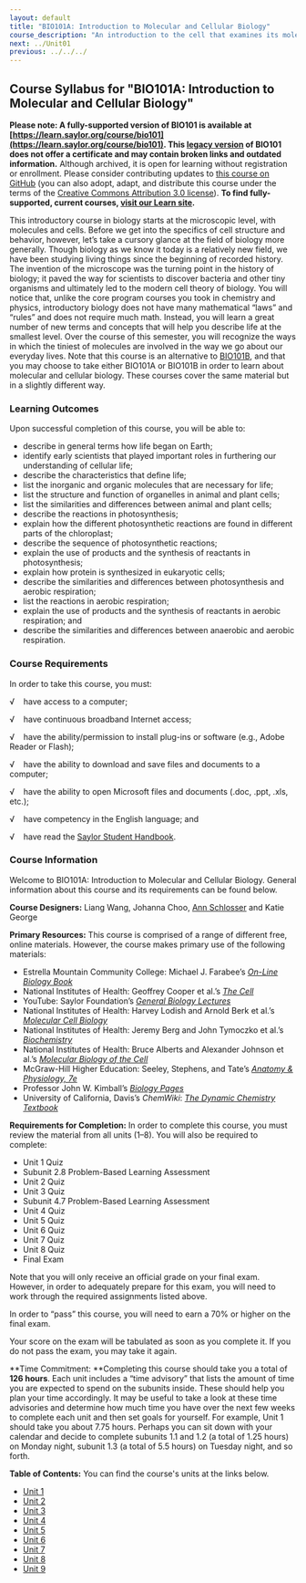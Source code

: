 ```yaml
---
layout: default
title: "BIO101A: Introduction to Molecular and Cellular Biology"
course_description: "An introduction to the cell that examines its molecular components, including proteins, carbohydrates, nucleic acids, and lipids, and an overview of the organelles and other cellular structures that these form. Special attention is given to DNA and genetics, cell metabolism, and the cell cycle including mitosis and meiosis."
next: ../Unit01
previous: ../../../
---
```

Course Syllabus for "BIO101A: Introduction to Molecular and Cellular Biology"
-----------------------------------------------------------------------------

**Please note: A fully-supported version of BIO101 is available at [https://learn.saylor.org/course/bio101](https://learn.saylor.org/course/bio101). This [legacy version](https://sayloracademy.zendesk.com/hc/en-us/articles/206089967) of BIO101 does not offer a certificate and may contain 
broken links and outdated information.** Although archived, it is open 
for learning without registration or enrollment. Please consider contributing 
updates to [this course on GitHub](https://github.com/saylordotorg/course_bio101a) 
(you can also adopt, adapt, and distribute this course under the terms of 
the [Creative Commons Attribution 3.0 license](http://creativecommons.org/licenses/by/3.0/)). **To find fully-supported, current courses, [visit our 
Learn site](https://learn.saylor.org).**

This introductory course in biology starts at the microscopic level,
with molecules and cells. Before we get into the specifics of cell
structure and behavior, however, let’s take a cursory glance at the
field of biology more generally. Though biology as we know it today is a
relatively new field, we have been studying living things since the
beginning of recorded history. The invention of the microscope was the
turning point in the history of biology; it paved the way for scientists
to discover bacteria and other tiny organisms and ultimately led to the
modern cell theory of biology. You will notice that, unlike the core
program courses you took in chemistry and physics, introductory biology
does not have many mathematical “laws” and “rules” and does not require
much math. Instead, you will learn a great number of new terms and
concepts that will help you describe life at the smallest level. Over
the course of this semester, you will recognize the ways in which the
tiniest of molecules are involved in the way we go about our everyday
lives. Note that this course is an alternative to
[BIO101B](http://www.saylor.org/courses/bio101b/), and that you may
choose to take either BIO101A or BIO101B in order to learn about
molecular and cellular biology. These courses cover the same material
but in a slightly different way.

### Learning Outcomes

Upon successful completion of this course, you will be able to:  

-   describe in general terms how life began on Earth;
-   identify early scientists that played important roles in furthering
    our understanding of cellular life;
-   describe the characteristics that define life;
-   list the inorganic and organic molecules that are necessary for
    life;
-   list the structure and function of organelles in animal and plant
    cells;
-   list the similarities and differences between animal and plant
    cells;
-   describe the reactions in photosynthesis;
-   explain how the different photosynthetic reactions are found in
    different parts of the chloroplast;
-   describe the sequence of photosynthetic reactions;
-   explain the use of products and the synthesis of reactants in
    photosynthesis;
-   explain how protein is synthesized in eukaryotic cells;
-   describe the similarities and differences between photosynthesis and
    aerobic respiration;
-   list the reactions in aerobic respiration;
-   explain the use of products and the synthesis of reactants in
    aerobic respiration; and
-   describe the similarities and differences between anaerobic and
    aerobic respiration.

### Course Requirements

In order to take this course, you must:  
  
 √    have access to a computer;  
  
 √    have continuous broadband Internet access;  
  
 √    have the ability/permission to install plug-ins or software (e.g.,
Adobe Reader or Flash);  
  
 √    have the ability to download and save files and documents to a
computer;  
  
 √    have the ability to open Microsoft files and documents (.doc,
.ppt, .xls, etc.);  
  
 √    have competency in the English language; and  
  
 √    have read the [Saylor Student
Handbook](https://resources.saylor.org/archived/wp-content/uploads/2012/05/Saylor-StudentHandbook.pdf).

### Course Information

Welcome to BIO101A: Introduction to Molecular and Cellular Biology.
General information about this course and its requirements can be found
below.  
  
 **Course Designers:** Liang Wang, Johanna Choo, [Ann
Schlosser](http://www.saylor.org/faculty-o-t/#ProfessorAnnSchlosser) and
Katie George  
  
 **Primary Resources:** This course is comprised of a range of different
free, online materials. However, the course makes primary use of the
following materials:  

-   Estrella Mountain Community College: Michael J. Farabee’s [*On-Line
    Biology
    Book*](http://www2.estrellamountain.edu/faculty/farabee/biobk/BioBookCELL2.html)
-   National Institutes of Health: Geoffrey Cooper et al.’s [*The
    Cell*](http://www.ncbi.nlm.nih.gov/books/NBK9879/#A265)
-   YouTube: Saylor Foundation’s *[General Biology
    Lectures](http://www.youtube.com/user/saylorfoundation#g/c/EAA6B567A01FB397)*
-   National Institutes of Health: Harvey Lodish and Arnold Berk et
    al.’s [*Molecular Cell
    Biology*](http://www.ncbi.nlm.nih.gov/books/NBK26883/#A203)
-   National Institutes of Health: Jeremy Berg and John Tymoczko et
    al.’s [*Biochemistry*](http://www.ncbi.nlm.nih.gov/books/NBK22497/)
-   National Institutes of Health: Bruce Alberts and Alexander Johnson
    et al.’s [*Molecular Biology of the
    Cell*](http://www.ncbi.nlm.nih.gov/books/NBK26821/)
-   McGraw-Hill Higher Education: Seeley, Stephens, and Tate’s [*Anatomy
    & Physiology,
    7e*](http://highered.mcgraw-hill.com/sites/0072507470/student_view0/)
-   Professor John W. Kimball’s *[Biology
    Pages](https://resources.saylor.org/archived/wp-content/uploads/2010/11/BIO101-Carbohydrates.pdf)*
-   University of California, Davis’s *ChemWiki*: *[The Dynamic
    Chemistry Textbook](http://chemwiki.ucdavis.edu/)*

  
 **Requirements for Completion:** In order to complete this course, you
must review the material from all units (1–8). You will also be required
to complete:  

-   Unit 1 Quiz
-   Subunit 2.8 Problem-Based Learning Assessment
-   Unit 2 Quiz
-   Unit 3 Quiz
-   Subunit 4.7 Problem-Based Learning Assessment
-   Unit 4 Quiz
-   Unit 5 Quiz
-   Unit 6 Quiz
-   Unit 7 Quiz
-   Unit 8 Quiz
-   Final Exam

Note that you will only receive an official grade on your final exam.
However, in order to adequately prepare for this exam, you will need to
work through the required assignments listed above.   
  
 In order to “pass” this course, you will need to earn a 70% or higher
on the final exam.  
  
 Your score on the exam will be tabulated as soon as you complete it. If
you do not pass the exam, you may take it again.  
  
 **Time Commitment: **Completing this course should take you a total of
**126 **hours****. Each unit includes a “time advisory” that lists the
amount of time you are expected to spend on the subunits inside. These
should help you plan your time accordingly. It may be useful to take a
look at these time advisories and determine how much time you have over
the next few weeks to complete each unit and then set goals for
yourself. For example, Unit 1 should take you about 7.75 hours. Perhaps
you can sit down with your calendar and decide to complete subunits 1.1
and 1.2 (a total of 1.25 hours) on Monday night, subunit 1.3 (a total of
5.5 hours) on Tuesday night, and so forth.  
  
**Table of Contents:** You can find the course's units at the links below.

- [Unit 1](https://legacy.saylor.org/bio101a/Unit01/)
- [Unit 2](https://legacy.saylor.org/bio101a/Unit02/)
- [Unit 3](https://legacy.saylor.org/bio101a/Unit03/)
- [Unit 4](https://legacy.saylor.org/bio101a/Unit04/)
- [Unit 5](https://legacy.saylor.org/bio101a/Unit05/)
- [Unit 6](https://legacy.saylor.org/bio101a/Unit06/)
- [Unit 7](https://legacy.saylor.org/bio101a/Unit07/)
- [Unit 8](https://legacy.saylor.org/bio101a/Unit08/)
- [Unit 9](https://legacy.saylor.org/bio101a/Unit09/)
